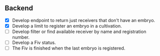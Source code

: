 ## Backend
- [x] Develop endpoint to return just receivers that don't have an embryo.
- [x] Develop a limit to register an embryo in a cultivation.
- [ ] Develop filter or find available receiver by name and registration number.
- [ ] Develop a Fiv status.
- [ ] The Fiv is finished when the last embryo is registered.
